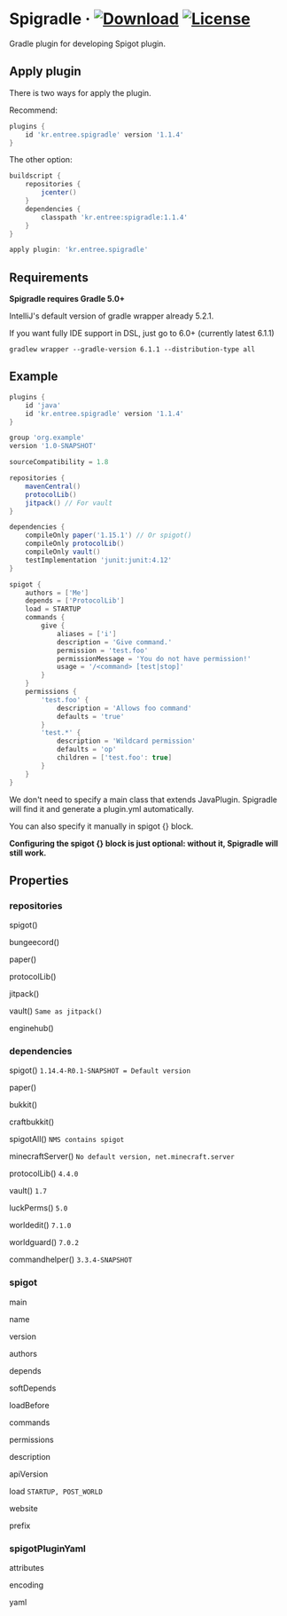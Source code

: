 # Spigradle &middot; [ ![Download](https://api.bintray.com/packages/entrypointkr/Spigradle/spigradle/images/download.svg?version=latest)](https://bintray.com/entrypointkr/Spigradle/spigradle/_latestVersion) [![License](https://img.shields.io/github/license/EntryPointKR/Spigradle.svg)](https://github.com/EntryPointKR/Spigradle/blob/master/LICENSE) 

Gradle plugin for developing Spigot plugin.

## Apply plugin

There is two ways for apply the plugin.

Recommend:

```groovy
plugins {
    id 'kr.entree.spigradle' version '1.1.4'
}
```

The other option:

```groovy
buildscript {
    repositories {
        jcenter()
    }
    dependencies {
        classpath 'kr.entree:spigradle:1.1.4'
    }
}

apply plugin: 'kr.entree.spigradle'
```

## Requirements

**Spigradle requires Gradle 5.0+**

IntelliJ's default version of gradle wrapper already 5.2.1.

If you want fully IDE support in DSL, just go to 6.0+ (currently latest 6.1.1)

```
gradlew wrapper --gradle-version 6.1.1 --distribution-type all
```

## Example

```groovy
plugins {
    id 'java'
    id 'kr.entree.spigradle' version '1.1.4'
}

group 'org.example'
version '1.0-SNAPSHOT'

sourceCompatibility = 1.8

repositories {
    mavenCentral()
    protocolLib()
    jitpack() // For vault
}

dependencies {
    compileOnly paper('1.15.1') // Or spigot()
    compileOnly protocolLib()
    compileOnly vault()
    testImplementation 'junit:junit:4.12'
}

spigot {
    authors = ['Me']
    depends = ['ProtocolLib']
    load = STARTUP
    commands {
        give {
            aliases = ['i']
            description = 'Give command.'
            permission = 'test.foo'
            permissionMessage = 'You do not have permission!'
            usage = '/<command> [test|stop]'
        }
    }
    permissions {
        'test.foo' {
            description = 'Allows foo command'
            defaults = 'true'
        }
        'test.*' {
            description = 'Wildcard permission'
            defaults = 'op'
            children = ['test.foo': true]
        }
    }
}
```

We don't need to specify a main class that extends JavaPlugin. Spigradle will find it and generate a plugin.yml automatically.

You can also specify it manually in spigot {} block.

**Configuring the spigot {} block is just optional: without it, Spigradle will still work.**

## Properties

### repositories

spigot()

bungeecord()

paper()

protocolLib()

jitpack()

vault() `Same as jitpack()`

enginehub()

### dependencies

spigot() `1.14.4-R0.1-SNAPSHOT = Default version`

paper()

bukkit()

craftbukkit()

spigotAll() `NMS contains spigot`

minecraftServer() `No default version, net.minecraft.server`

protocolLib() `4.4.0`

vault() `1.7`

luckPerms() `5.0`

worldedit() `7.1.0`

worldguard() `7.0.2`

commandhelper() `3.3.4-SNAPSHOT`

### spigot

main

name

version

authors

depends

softDepends

loadBefore

commands

permissions

description

apiVersion

load `STARTUP, POST_WORLD`

website

prefix

### spigotPluginYaml

attributes

encoding

yaml